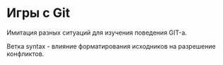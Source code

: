 # Игры с Git

Имитация разных ситуаций для изучения поведения GIT-а.

Ветка syntax - влияние форматирования исходников на разрешение конфликтов.